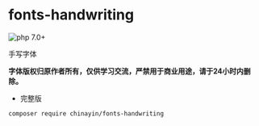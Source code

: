 # fonts-handwriting

![php 7.0+](https://img.shields.io/badge/php-min%207.0-red.svg)

手写字体

**字体版权归原作者所有，仅供学习交流，严禁用于商业用途，请于24小时内删除。**

- 完整版

```bash
composer require chinayin/fonts-handwriting
```
